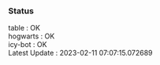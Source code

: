 ### Status


table : OK  
hogwarts : OK  
icy-bot : OK  
Latest Update : 2023-02-11 07:07:15.072689
